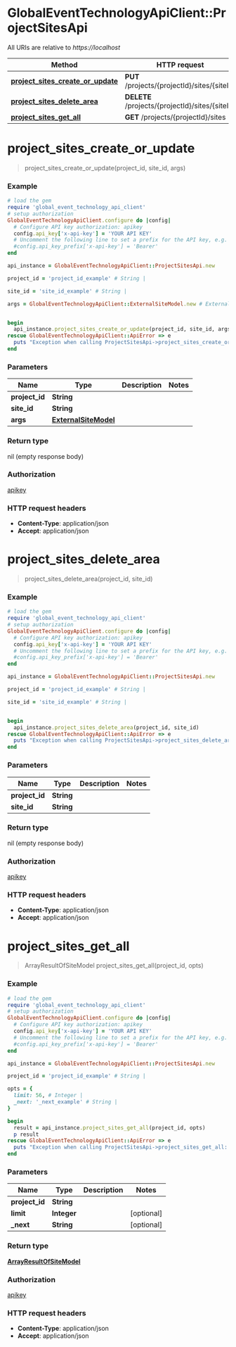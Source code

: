 # GlobalEventTechnologyApiClient::ProjectSitesApi

All URIs are relative to *https://localhost*

Method | HTTP request | Description
------------- | ------------- | -------------
[**project_sites_create_or_update**](ProjectSitesApi.md#project_sites_create_or_update) | **PUT** /projects/{projectId}/sites/{siteId} | 
[**project_sites_delete_area**](ProjectSitesApi.md#project_sites_delete_area) | **DELETE** /projects/{projectId}/sites/{siteId} | 
[**project_sites_get_all**](ProjectSitesApi.md#project_sites_get_all) | **GET** /projects/{projectId}/sites | 


# **project_sites_create_or_update**
> project_sites_create_or_update(project_id, site_id, args)



### Example
```ruby
# load the gem
require 'global_event_technology_api_client'
# setup authorization
GlobalEventTechnologyApiClient.configure do |config|
  # Configure API key authorization: apikey
  config.api_key['x-api-key'] = 'YOUR API KEY'
  # Uncomment the following line to set a prefix for the API key, e.g. 'Bearer' (defaults to nil)
  #config.api_key_prefix['x-api-key'] = 'Bearer'
end

api_instance = GlobalEventTechnologyApiClient::ProjectSitesApi.new

project_id = 'project_id_example' # String | 

site_id = 'site_id_example' # String | 

args = GlobalEventTechnologyApiClient::ExternalSiteModel.new # ExternalSiteModel | 


begin
  api_instance.project_sites_create_or_update(project_id, site_id, args)
rescue GlobalEventTechnologyApiClient::ApiError => e
  puts "Exception when calling ProjectSitesApi->project_sites_create_or_update: #{e}"
end
```

### Parameters

Name | Type | Description  | Notes
------------- | ------------- | ------------- | -------------
 **project_id** | **String**|  | 
 **site_id** | **String**|  | 
 **args** | [**ExternalSiteModel**](ExternalSiteModel.md)|  | 

### Return type

nil (empty response body)

### Authorization

[apikey](../README.md#apikey)

### HTTP request headers

 - **Content-Type**: application/json
 - **Accept**: application/json



# **project_sites_delete_area**
> project_sites_delete_area(project_id, site_id)



### Example
```ruby
# load the gem
require 'global_event_technology_api_client'
# setup authorization
GlobalEventTechnologyApiClient.configure do |config|
  # Configure API key authorization: apikey
  config.api_key['x-api-key'] = 'YOUR API KEY'
  # Uncomment the following line to set a prefix for the API key, e.g. 'Bearer' (defaults to nil)
  #config.api_key_prefix['x-api-key'] = 'Bearer'
end

api_instance = GlobalEventTechnologyApiClient::ProjectSitesApi.new

project_id = 'project_id_example' # String | 

site_id = 'site_id_example' # String | 


begin
  api_instance.project_sites_delete_area(project_id, site_id)
rescue GlobalEventTechnologyApiClient::ApiError => e
  puts "Exception when calling ProjectSitesApi->project_sites_delete_area: #{e}"
end
```

### Parameters

Name | Type | Description  | Notes
------------- | ------------- | ------------- | -------------
 **project_id** | **String**|  | 
 **site_id** | **String**|  | 

### Return type

nil (empty response body)

### Authorization

[apikey](../README.md#apikey)

### HTTP request headers

 - **Content-Type**: application/json
 - **Accept**: application/json



# **project_sites_get_all**
> ArrayResultOfSiteModel project_sites_get_all(project_id, opts)



### Example
```ruby
# load the gem
require 'global_event_technology_api_client'
# setup authorization
GlobalEventTechnologyApiClient.configure do |config|
  # Configure API key authorization: apikey
  config.api_key['x-api-key'] = 'YOUR API KEY'
  # Uncomment the following line to set a prefix for the API key, e.g. 'Bearer' (defaults to nil)
  #config.api_key_prefix['x-api-key'] = 'Bearer'
end

api_instance = GlobalEventTechnologyApiClient::ProjectSitesApi.new

project_id = 'project_id_example' # String | 

opts = { 
  limit: 56, # Integer | 
  _next: '_next_example' # String | 
}

begin
  result = api_instance.project_sites_get_all(project_id, opts)
  p result
rescue GlobalEventTechnologyApiClient::ApiError => e
  puts "Exception when calling ProjectSitesApi->project_sites_get_all: #{e}"
end
```

### Parameters

Name | Type | Description  | Notes
------------- | ------------- | ------------- | -------------
 **project_id** | **String**|  | 
 **limit** | **Integer**|  | [optional] 
 **_next** | **String**|  | [optional] 

### Return type

[**ArrayResultOfSiteModel**](ArrayResultOfSiteModel.md)

### Authorization

[apikey](../README.md#apikey)

### HTTP request headers

 - **Content-Type**: application/json
 - **Accept**: application/json



